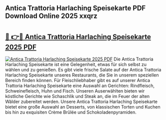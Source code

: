 ## Antica Trattoria Harlaching Speisekarte PDF Download Online 2025 xxqrz

# <h2><a href="http://gc7afi.nevu.top/?p=Antica+Trattoria+Harlaching+Speisekarte">🔗 👉🔴 Antica Trattoria Harlaching Speisekarte 2025 PDF</a></h2>

[![Antica Trattoria Harlaching Speisekarte 2025 PDF](https://i.imgur.com/dBaPXMq.png)](http://gc7afi.nevu.top/?p=Antica+Trattoria+Harlaching+Speisekarte)
Die Antica Trattoria Harlaching Speisekarte ist eine Gelegenheit, etwas für sich selbst zu wählen und zu genießen. Es gibt viele frische Salate auf der Antica Trattoria Harlaching Speisekarte unseres Restaurants, die Sie in unserem speziellen Bereich finden können. Für Fleischliebhaber gibt es auf unserer Antica Trattoria Harlaching Speisekarte eine Auswahl an Gerichten: Rindfleisch, Schweinefleisch, Huhn und Fisch. Unseren Auserwählten bieten wir köstliche Gerichte wie Schaschlik und Steak an, die im Feuer der alten Wälder zubereitet werden. Unsere Antica Trattoria Harlaching Speisekarte bietet eine große Auswahl an Desserts, von klassischen Torten und Kuchen bis hin zu exquisiten Crème Brûlée und Schokoladenpyramiden.
